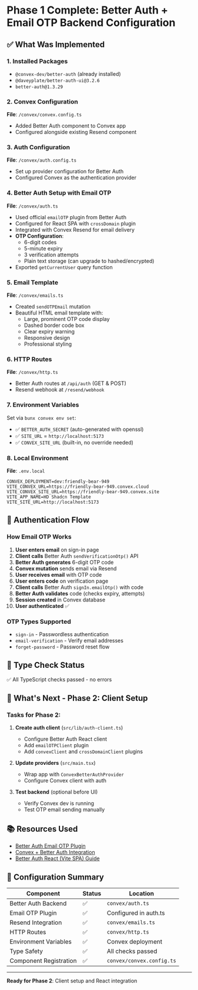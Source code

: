 # Phase 1 Complete: Better Auth + Email OTP Backend Configuration

## ✅ What Was Implemented

### 1. Installed Packages
- `@convex-dev/better-auth` (already installed)
- `@daveyplate/better-auth-ui@3.2.6`
- `better-auth@1.3.29`

### 2. Convex Configuration
**File**: `/convex/convex.config.ts`
- Added Better Auth component to Convex app
- Configured alongside existing Resend component

### 3. Auth Configuration
**File**: `/convex/auth.config.ts`
- Set up provider configuration for Better Auth
- Configured Convex as the authentication provider

### 4. Better Auth Setup with Email OTP
**File**: `/convex/auth.ts`
- Used official `emailOTP` plugin from Better Auth
- Configured for React SPA with `crossDomain` plugin
- Integrated with Convex Resend for email delivery
- **OTP Configuration**:
  - 6-digit codes
  - 5-minute expiry
  - 3 verification attempts
  - Plain text storage (can upgrade to hashed/encrypted)
- Exported `getCurrentUser` query function

### 5. Email Template
**File**: `/convex/emails.ts`
- Created `sendOTPEmail` mutation
- Beautiful HTML email template with:
  - Large, prominent OTP code display
  - Dashed border code box
  - Clear expiry warning
  - Responsive design
  - Professional styling

### 6. HTTP Routes
**File**: `/convex/http.ts`
- Better Auth routes at `/api/auth` (GET & POST)
- Resend webhook at `/resend/webhook`

### 7. Environment Variables
Set via `bunx convex env set`:
- ✅ `BETTER_AUTH_SECRET` (auto-generated with openssl)
- ✅ `SITE_URL` = `http://localhost:5173`
- ✅ `CONVEX_SITE_URL` (built-in, no override needed)

### 8. Local Environment
**File**: `.env.local`
```env
CONVEX_DEPLOYMENT=dev:friendly-bear-949
VITE_CONVEX_URL=https://friendly-bear-949.convex.cloud
VITE_CONVEX_SITE_URL=https://friendly-bear-949.convex.site
VITE_APP_NAME=HD Shadcn Template
VITE_SITE_URL=http://localhost:5173
```

## 🎯 Authentication Flow

### How Email OTP Works

1. **User enters email** on sign-in page
2. **Client calls** Better Auth `sendVerificationOtp()` API
3. **Better Auth generates** 6-digit OTP code
4. **Convex mutation** sends email via Resend
5. **User receives email** with OTP code
6. **User enters code** on verification page
7. **Client calls** Better Auth `signIn.emailOtp()` with code
8. **Better Auth validates** code (checks expiry, attempts)
9. **Session created** in Convex database
10. **User authenticated** ✅

### OTP Types Supported
- `sign-in` - Passwordless authentication
- `email-verification` - Verify email addresses
- `forget-password` - Password reset flow

## 📝 Type Check Status
✅ All TypeScript checks passed - no errors

## 🚀 What's Next - Phase 2: Client Setup

### Tasks for Phase 2:
1. **Create auth client** (`src/lib/auth-client.ts`)
   - Configure Better Auth React client
   - Add `emailOTPClient` plugin
   - Add `convexClient` and `crossDomainClient` plugins

2. **Update providers** (`src/main.tsx`)
   - Wrap app with `ConvexBetterAuthProvider`
   - Configure Convex client with auth

3. **Test backend** (optional before UI)
   - Verify Convex dev is running
   - Test OTP email sending manually

## 📚 Resources Used
- [Better Auth Email OTP Plugin](https://www.better-auth.com/docs/plugins/email-otp)
- [Convex + Better Auth Integration](https://convex-better-auth.netlify.app/)
- [Better Auth React (Vite SPA) Guide](https://convex-better-auth.netlify.app/framework-guides/react)

## 🔧 Configuration Summary

| Component | Status | Location |
|-----------|--------|----------|
| Better Auth Backend | ✅ | `convex/auth.ts` |
| Email OTP Plugin | ✅ | Configured in auth.ts |
| Resend Integration | ✅ | `convex/emails.ts` |
| HTTP Routes | ✅ | `convex/http.ts` |
| Environment Variables | ✅ | Convex deployment |
| Type Safety | ✅ | All checks passed |
| Component Registration | ✅ | `convex/convex.config.ts` |

---

**Ready for Phase 2**: Client setup and React integration
